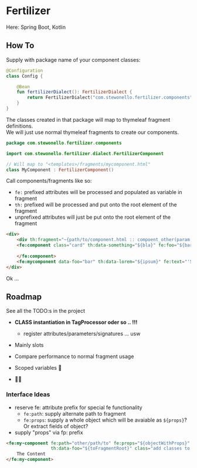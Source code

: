 # Fertilizer

Here: Spring Boot, Kotlin

## How To

Supply with package name of your component classes:

```kotlin
@Configuration
class Config {

    @Bean
    fun fertilizerDialect(): FertilizerDialect {
        return FertilizerDialect("com.stewonello.fertilizer.components")
    }
}
```

The classes created in that package will map to thymeleaf fragment definitions.  
We will just use normal thymeleaf fragments to create our components.

```kotlin
package com.stewonello.fertilizer.components

import com.stewonello.fertilizer.dialect.FertilizerComponent

// Will map to "<templates>/fragments/mycomponent.html"
class MyComponent : FertilizerComponent()
```

Call components/fragments like so:

- `fe:` prefixed attributes will be processed and populated as variable in fragment
- `th:` prefixed will be processed and put onto the root element of the fragment
- unprefixed attributes will just be put onto the root element of the fragment

```html
<div>
    <div th:fragment="~{path/to/component.html :: compoent_other(param, param)}"></div>
    <fe:component class="card" th:data-something="${bla}" fe:foo="${bar}">
      
    </fe:component>
    <fe:mycomponent data-foo="bar" th:data-lorem="${ipsum}" fe:text="'Some Lorem'" fe:foo="${bar}">
</div>
```

Ok ...

## Roadmap

See all the TODO:s in the project

- **CLASS instantiation in TagProcessor oder so .. !!!**
  - register attributes/parameters/signatures ... usw

- Mainly slots
- Compare performance to normal fragment usage
- Scoped variables 🥲
- 🤷‍♀️

### Interface Ideas

- reserve fe: attribute prefix for special fe functionality
  - `fe:path`: supply alternate path to fragment
  - `fe:props`: supply a whole object which will be avaiable as `${props}`? Or extract fields of object? 
- supply "props" via fp: prefix

```html
<fe:my-component fe:path="other/path/to" fe:props="${objectWithProps}" fp:foo="${singleProp}" 
                 th:data-foo="${toFragmentRoot}" class="add classes to fragment root">
    The Content
</fe:my-component>

```